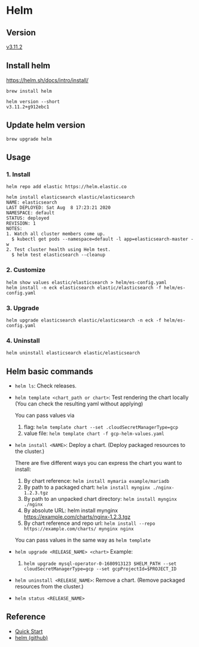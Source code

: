 # Helm

## Version

[v3.11.2](https://github.com/helm/helm/releases/tag/v3.11.2)

## Install helm

https://helm.sh/docs/intro/install/

```
brew install helm
```

```
helm version --short
v3.11.2+g912ebc1
```

## Update helm version

```
brew upgrade helm
```

## Usage

### 1. Install

```
helm repo add elastic https://helm.elastic.co
```

```
helm install elasticsearch elastic/elasticsearch
NAME: elasticsearch
LAST DEPLOYED: Sat Aug  8 17:23:21 2020
NAMESPACE: default
STATUS: deployed
REVISION: 1
NOTES:
1. Watch all cluster members come up.
  $ kubectl get pods --namespace=default -l app=elasticsearch-master -w
2. Test cluster health using Helm test.
  $ helm test elasticsearch --cleanup
```

### 2. Customize

```
helm show values elastic/elasticsearch > helm/es-config.yaml
helm install -n eck elasticsearch elastic/elasticsearch -f helm/es-config.yaml
```

### 3. Upgrade

```
helm upgrade elasticsearch elastic/elasticsearch -n eck -f helm/es-config.yaml
```

### 4. Uninstall

```
helm uninstall elasticsearch elastic/elasticsearch
```

## Helm basic commands

- `helm ls`: Check releases.
- `helm template <chart_path or chart>`: Test rendering the chart locally (You can check the resulting yaml without applying)

    You can pass values via
    1. flag: `helm template chart --set .cloudSecretManagerType=gcp`
    1. value file: `helm template chart -f gcp-helm-values.yaml`

- `helm install <NAME>`: Deploy a chart. (Deploy packaged resources to the cluster.)

    There are five different ways you can express the chart you want to install:

    1. By chart reference: `helm install mymaria example/mariadb`
    2. By path to a packaged chart: `helm install mynginx ./nginx-1.2.3.tgz`
    3. By path to an unpacked chart directory: `helm install mynginx ./nginx`
    4. By absolute URL: helm install mynginx https://example.com/charts/nginx-1.2.3.tgz
    5. By chart reference and repo url: `helm install --repo https://example.com/charts/ mynginx nginx`

    You can pass values in the same way as `helm template`
- `helm upgrade <RELEASE_NAME> <chart>`
    Example:
    1. `helm upgrade mysql-operator-0-1680913123 $HELM_PATH --set cloudSecretManagerType=gcp --set gcpProjectId=$PROJECT_ID `
- `helm uninstall <RELEASE_NAME>`: Remove a chart. (Remove packaged resources from the cluster.)
- `helm status <RELEASE_NAME>`

## Reference

- [Quick Start](https://helm.sh/docs/intro/quickstart/)
- [helm (github)](https://github.com/helm/helm)
